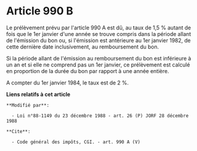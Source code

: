 # Article 990 B

Le prélèvement prévu par l'article 990 A est dû, au taux de 1,5 % autant de fois que le 1er janvier d'une année se trouve
compris dans la période allant de l'émission du bon ou, si l'émission est antérieure au 1er janvier 1982, de cette dernière
date inclusivement, au remboursement du bon. 

Si la période allant de l'émission au remboursement du bon est inférieure à un an et si elle ne comprend pas un 1er janvier,
ce prélèvement est calculé en proportion de la durée du bon par rapport à une année entière. 

A compter du 1er janvier 1984, le taux est de 2 %.

**Liens relatifs à cet article**

	**Modifié par**:

	  - Loi n°88-1149 du 23 décembre 1988 - art. 26 (P) JORF 28 décembre 1988

	**Cite**:

	  - Code général des impôts, CGI. - art. 990 A (V)
